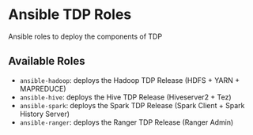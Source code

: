 # Ansible TDP Roles

Ansible roles to deploy the components of TDP 

## Available Roles

- `ansible-hadoop`: deploys the Hadoop TDP Release (HDFS + YARN + MAPREDUCE)
- `ansible-hive`: deploys the Hive TDP Release (Hiveserver2 + Tez)
- `ansible-spark`: deploys the Spark TDP Release (Spark Client + Spark History Server)
- `ansible-ranger`: deploys the Ranger TDP Release (Ranger Admin)
